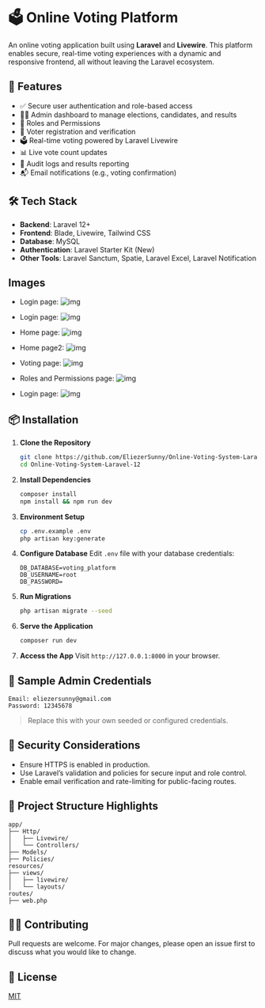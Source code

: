 # 🗳️ Online Voting Platform

An online voting application built using **Laravel** and **Livewire**. This platform enables secure, real-time voting experiences with a dynamic and responsive frontend, all without leaving the Laravel ecosystem.

## 🚀 Features

* ✅ Secure user authentication and role-based access
* 🧑‍⚖️ Admin dashboard to manage elections, candidates, and results
* 👥 Roles and Permissions
* 👥 Voter registration and verification
* 🗳️ Real-time voting powered by Laravel Livewire
* 📊 Live vote count updates
* 📄 Audit logs and results reporting
* 📬 Email notifications (e.g., voting confirmation)

## 🛠️ Tech Stack

* **Backend**: Laravel 12+
* **Frontend**: Blade, Livewire, Tailwind CSS
* **Database**: MySQL
* **Authentication**: Laravel Starter Kit  (New)
* **Other Tools**: Laravel Sanctum, Spatie, Laravel Excel, Laravel Notification

## Images

* Login page:
![img](https://raw.githubusercontent.com/EliezerSunny/Online-Voting-System-Laravel-12/refs/heads/main/public/img/login.png)

* Login page:
![img](https://raw.githubusercontent.com/EliezerSunny/Online-Voting-System-Laravel-12/refs/heads/main/public/img/login_error.png)

* Home page:
![img](https://raw.githubusercontent.com/EliezerSunny/Online-Voting-System-Laravel-12/refs/heads/main/public/img/home_page.png)

* Home page2:
![img](https://raw.githubusercontent.com/EliezerSunny/Online-Voting-System-Laravel-12/refs/heads/main/public/img/home_page2.png)

* Voting page:
![img](https://raw.githubusercontent.com/EliezerSunny/Online-Voting-System-Laravel-12/refs/heads/main/public/img/voting_page.png)

* Roles and Permissions page:
![img](https://raw.githubusercontent.com/EliezerSunny/Online-Voting-System-Laravel-12/refs/heads/main/public/img/roles_permissions.png)

* Login page:
![img](https://raw.githubusercontent.com/EliezerSunny/Online-Voting-System-Laravel-12/refs/heads/main/public/img/dashboard.png)


## 📦 Installation

1. **Clone the Repository**

   ```bash
   git clone https://github.com/EliezerSunny/Online-Voting-System-Laravel-12.git
   cd Online-Voting-System-Laravel-12
   ```

2. **Install Dependencies**

   ```bash
   composer install
   npm install && npm run dev
   ```

3. **Environment Setup**

   ```bash
   cp .env.example .env
   php artisan key:generate
   ```

4. **Configure Database**
   Edit `.env` file with your database credentials:

   ```
   DB_DATABASE=voting_platform
   DB_USERNAME=root
   DB_PASSWORD=
   ```

5. **Run Migrations**

   ```bash
   php artisan migrate --seed
   ```

6. **Serve the Application**

   ```bash
   composer run dev
   ```

7. **Access the App**
   Visit `http://127.0.0.1:8000` in your browser.

## 🧪 Sample Admin Credentials

```
Email: eliezersunny@gmail.com
Password: 12345678
```

> Replace this with your own seeded or configured credentials.

## 🔐 Security Considerations

* Ensure HTTPS is enabled in production.
* Use Laravel’s validation and policies for secure input and role control.
* Enable email verification and rate-limiting for public-facing routes.

## 📁 Project Structure Highlights

```
app/
├── Http/
│   ├── Livewire/
│   └── Controllers/
├── Models/
├── Policies/
resources/
├── views/
│   ├── livewire/
│   └── layouts/
routes/
├── web.php
```

## 🧑‍💻 Contributing

Pull requests are welcome. For major changes, please open an issue first to discuss what you would like to change.

## 📄 License

[MIT](LICENSE)
